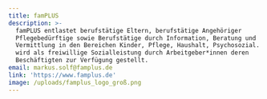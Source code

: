 ```yaml
---
title: famPLUS
description: >-
  famPLUS entlastet berufstätige Eltern, berufstätige Angehöriger
  Pflegebedürftige sowie Berufstätige durch Information, Beratung und
  Vermittlung in den Bereichen Kinder, Pflege, Haushalt, Psychosozial. famPLUS
  wird als freiwillige Sozialleistung durch Arbeitgeber*innen deren
  Beschäftigten zur Verfügung gestellt.
email: markus.solf@famplus.de
link: 'https://www.famplus.de'
image: /uploads/famplus_logo_groß.png
---
```


